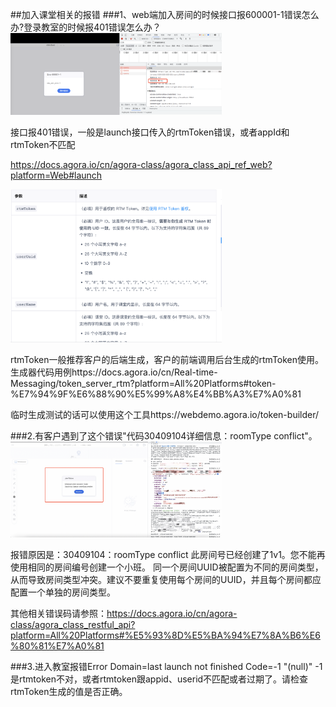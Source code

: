 
##加入课堂相关的报错
###1、web端加入房间的时候接口报600001-1错误怎么办?登录教室的时候报401错误怎么办？
<img src="./images/launch_600001_1_error.png" style="zoom: 33%;" />

接口报401错误，一般是launch接口传入的rtmToken错误，或者appId和rtmToken不匹配

https://docs.agora.io/cn/agora-class/agora_class_api_ref_web?platform=Web#launch


<img src="./images/launch_rtm_token.png" style="zoom: 33%;" />

rtmToken一般推荐客户的后端生成，客户的前端调用后台生成的rtmToken使用。
生成器代码用例https://docs.agora.io/cn/Real-time-Messaging/token_server_rtm?platform=All%20Platforms#token-%E7%94%9F%E6%88%90%E5%99%A8%E4%BB%A3%E7%A0%81

临时生成测试的话可以使用这个工具https://webdemo.agora.io/token-builder/

###2.有客户遇到了这个错误"代码30409104详细信息：roomType conflict"。
<img src="./images/launch_error_002.png" style="zoom: 33%;" />

报错原因是：30409104：roomType conflict
此房间号已经创建了1v1。您不能再使用相同的房间编号创建一个小班。
同一个房间UUID被配置为不同的房间类型，从而导致房间类型冲突。建议不要重复使用每个房间的UUID，并且每个房间都应配置一个单独的房间类型。

其他相关错误码请参照：https://docs.agora.io/cn/agora-class/agora_class_restful_api?platform=All%20Platforms#%E5%93%8D%E5%BA%94%E7%8A%B6%E6%80%81%E7%A0%81

###3.进入教室报错Error Domain=last launch not finished Code=-1 "(null)" 
-1是rtmtoken不对，或者rtmtoken跟appid、userid不匹配或者过期了。请检查rtmToken生成的值是否正确。
